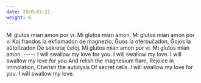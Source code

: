 ```yaml
---
date: 2020-07-21
weight: 6
---
```


<div class="verse">Mi glutos mian amon por vi.
Mi glutos mian amon.
Mi glutos mian amon por vi
Kaj frandos la ekflamadon de magnezio,
Ĝuos la oferbuĉadon,
Ĝojos la aŭtolizadon
De sekretaj ĉeloj.
Mi glutos mian amon por vi.
Mi glutos mian amon.
-----
I will swallow my love for you.
I will swallow my love.
I will swallow my love for you
And relish the magnesium flare,
Rejoice in immolation,
Cherish the autolysis
Of secret cells.
I will swallow my love for you.
I will swallow my love.</div>
